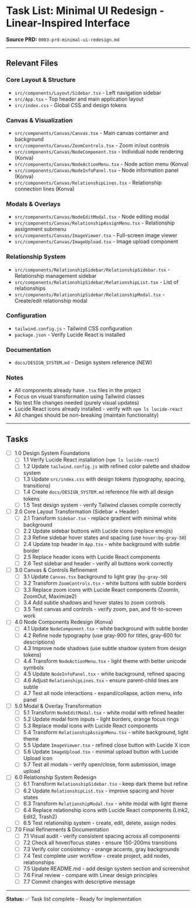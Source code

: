# Task List: Minimal UI Redesign - Linear-Inspired Interface

**Source PRD:** `0003-prd-minimal-ui-redesign.md`

---

## Relevant Files

### Core Layout & Structure
- `src/components/Layout/Sidebar.tsx` - Left navigation sidebar
- `src/App.tsx` - Top header and main application layout
- `src/index.css` - Global CSS and design tokens

### Canvas & Visualization
- `src/components/Canvas/Canvas.tsx` - Main canvas container and background
- `src/components/Canvas/ZoomControls.tsx` - Zoom in/out controls
- `src/components/Canvas/NodeComponent.tsx` - Individual node rendering (Konva)
- `src/components/Canvas/NodeActionMenu.tsx` - Node action menu (Konva)
- `src/components/Canvas/NodeInfoPanel.tsx` - Node information panel (Konva)
- `src/components/Canvas/RelationshipLines.tsx` - Relationship connection lines (Konva)

### Modals & Overlays
- `src/components/Canvas/NodeEditModal.tsx` - Node editing modal
- `src/components/Canvas/RelationshipAssignMenu.tsx` - Relationship assignment submenu
- `src/components/Canvas/ImageViewer.tsx` - Full-screen image viewer
- `src/components/Canvas/ImageUpload.tsx` - Image upload component

### Relationship System
- `src/components/RelationshipSidebar/RelationshipSidebar.tsx` - Relationship management sidebar
- `src/components/RelationshipSidebar/RelationshipList.tsx` - List of relationships
- `src/components/RelationshipSidebar/RelationshipModal.tsx` - Create/edit relationship modal

### Configuration
- `tailwind.config.js` - Tailwind CSS configuration
- `package.json` - Verify Lucide React is installed

### Documentation
- `docs/DESIGN_SYSTEM.md` - Design system reference (NEW)

### Notes
- All components already have `.tsx` files in the project
- Focus on visual transformation using Tailwind classes
- No test file changes needed (purely visual updates)
- Lucide React icons already installed - verify with `npm ls lucide-react`
- All changes should be non-breaking (maintain functionality)

---

## Tasks

- [ ] 1.0 Design System Foundations
  - [ ] 1.1 Verify Lucide React installation (`npm ls lucide-react`)
  - [ ] 1.2 Update `tailwind.config.js` with refined color palette and shadow system
  - [ ] 1.3 Update `src/index.css` with design tokens (typography, spacing, transitions)
  - [ ] 1.4 Create `docs/DESIGN_SYSTEM.md` reference file with all design tokens
  - [ ] 1.5 Test design system - verify Tailwind classes compile correctly

- [ ] 2.0 Core Layout Transformation (Sidebar + Header)
  - [ ] 2.1 Transform `Sidebar.tsx` - replace gradient with minimal white background
  - [ ] 2.2 Update sidebar buttons with Lucide icons (replace emojis)
  - [ ] 2.3 Refine sidebar hover states and spacing (use `hover:bg-gray-50`)
  - [ ] 2.4 Update top header in `App.tsx` - white background with subtle border
  - [ ] 2.5 Replace header icons with Lucide React components
  - [ ] 2.6 Test sidebar and header - verify all buttons work correctly

- [ ] 3.0 Canvas & Controls Refinement
  - [ ] 3.1 Update `Canvas.tsx` background to light gray (`bg-gray-50`)
  - [ ] 3.2 Transform `ZoomControls.tsx` - white buttons with subtle borders
  - [ ] 3.3 Replace zoom icons with Lucide React components (ZoomIn, ZoomOut, Maximize2)
  - [ ] 3.4 Add subtle shadows and hover states to zoom controls
  - [ ] 3.5 Test canvas and controls - verify zoom, pan, and fit-to-screen work

- [ ] 4.0 Node Components Redesign (Konva)
  - [ ] 4.1 Update `NodeComponent.tsx` - white background with subtle border
  - [ ] 4.2 Refine node typography (use gray-900 for titles, gray-600 for descriptions)
  - [ ] 4.3 Improve node shadows (use subtle shadow system from design tokens)
  - [ ] 4.4 Transform `NodeActionMenu.tsx` - light theme with better unicode symbols
  - [ ] 4.5 Update `NodeInfoPanel.tsx` - white background, refined spacing
  - [ ] 4.6 Adjust `RelationshipLines.tsx` - ensure parent-child lines are subtle
  - [ ] 4.7 Test all node interactions - expand/collapse, action menu, info panel

- [ ] 5.0 Modal & Overlay Transformation
  - [ ] 5.1 Transform `NodeEditModal.tsx` - white modal with refined header
  - [ ] 5.2 Update modal form inputs - light borders, orange focus rings
  - [ ] 5.3 Replace modal icons with Lucide React components
  - [ ] 5.4 Transform `RelationshipAssignMenu.tsx` - white background, light theme
  - [ ] 5.5 Update `ImageViewer.tsx` - refined close button with Lucide X icon
  - [ ] 5.6 Update `ImageUpload.tsx` - minimal upload button with Lucide Upload icon
  - [ ] 5.7 Test all modals - verify open/close, form submission, image upload

- [ ] 6.0 Relationship System Redesign
  - [ ] 6.1 Transform `RelationshipSidebar.tsx` - keep dark theme but refine
  - [ ] 6.2 Update `RelationshipList.tsx` - improve spacing and hover states
  - [ ] 6.3 Transform `RelationshipModal.tsx` - white modal with light theme
  - [ ] 6.4 Replace relationship icons with Lucide React components (Link2, Edit2, Trash2)
  - [ ] 6.5 Test relationship system - create, edit, delete, assign nodes

- [ ] 7.0 Final Refinements & Documentation
  - [ ] 7.1 Visual audit - verify consistent spacing across all components
  - [ ] 7.2 Check all hover/focus states - ensure 150-200ms transitions
  - [ ] 7.3 Verify color consistency - orange accents, gray backgrounds
  - [ ] 7.4 Test complete user workflow - create project, add nodes, relationships
  - [ ] 7.5 Update README.md - add design system section and screenshot
  - [ ] 7.6 Final review - compare with Linear design principles
  - [ ] 7.7 Commit changes with descriptive message

---

**Status:** ✅ Task list complete - Ready for implementation
